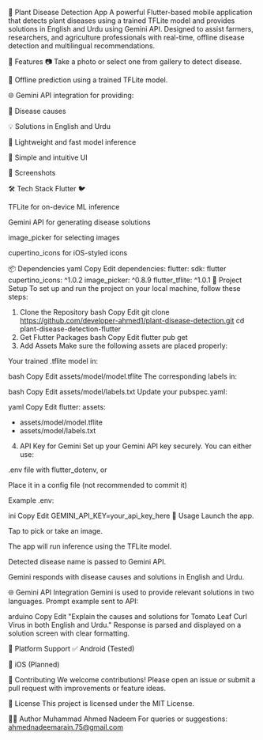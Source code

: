 
🌿 Plant Disease Detection App
A powerful Flutter-based mobile application that detects plant diseases using a trained TFLite model and provides solutions in English and Urdu using Gemini API. Designed to assist farmers, researchers, and agriculture professionals with real-time, offline disease detection and multilingual recommendations.

🚀 Features
📷 Take a photo or select one from gallery to detect disease.

🤖 Offline prediction using a trained TFLite model.

🌐 Gemini API integration for providing:

📌 Disease causes

💡 Solutions in English and Urdu

🧠 Lightweight and fast model inference

💚 Simple and intuitive UI

📸 Screenshots

🛠️ Tech Stack
Flutter 🐦

TFLite for on-device ML inference

Gemini API for generating disease solutions

image_picker for selecting images

cupertino_icons for iOS-styled icons

📦 Dependencies
yaml
Copy
Edit
dependencies:
flutter:
sdk: flutter
cupertino_icons: ^1.0.2
image_picker: ^0.8.9
flutter_tflite: ^1.0.1
📁 Project Setup
To set up and run the project on your local machine, follow these steps:

1. Clone the Repository
   bash
   Copy
   Edit
   git clone https://github.com/developer-ahmed1/plant-disease-detection.git
   cd plant-disease-detection-flutter
2. Get Flutter Packages
   bash
   Copy
   Edit
   flutter pub get
3. Add Assets
   Make sure the following assets are placed properly:

Your trained .tflite model in:

bash
Copy
Edit
assets/model/model.tflite
The corresponding labels in:

bash
Copy
Edit
assets/model/labels.txt
Update your pubspec.yaml:

yaml
Copy
Edit
flutter:
assets:
- assets/model/model.tflite
- assets/model/labels.txt
4. API Key for Gemini
   Set up your Gemini API key securely. You can either use:

.env file with flutter_dotenv, or

Place it in a config file (not recommended to commit it)

Example .env:

ini
Copy
Edit
GEMINI_API_KEY=your_api_key_here
🧪 Usage
Launch the app.

Tap to pick or take an image.

The app will run inference using the TFLite model.

Detected disease name is passed to Gemini API.

Gemini responds with disease causes and solutions in English and Urdu.

🌐 Gemini API Integration
Gemini is used to provide relevant solutions in two languages. Prompt example sent to API:

arduino
Copy
Edit
"Explain the causes and solutions for Tomato Leaf Curl Virus in both English and Urdu."
Response is parsed and displayed on a solution screen with clear formatting.

📱 Platform Support
✅ Android (Tested)

🚧 iOS (Planned)

🙌 Contributing
We welcome contributions! Please open an issue or submit a pull request with improvements or feature ideas.

📃 License
This project is licensed under the MIT License.

👨‍💻 Author
Muhammad Ahmed Nadeem
For queries or suggestions: ahmednadeemarain.75@gmail.com

